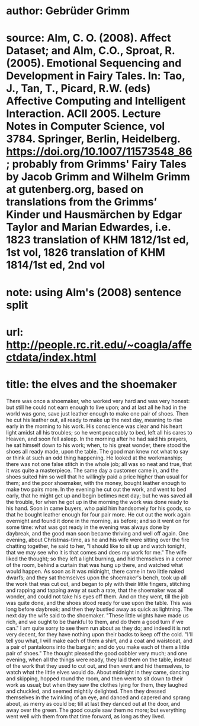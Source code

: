# author: Gebrüder Grimm
# source: Alm, C. O. (2008). Affect Dataset; and Alm, C.O., Sproat, R. (2005). Emotional Sequencing and Development in Fairy Tales. In: Tao, J., Tan, T., Picard, R.W. (eds) Affective Computing and Intelligent Interaction. ACII 2005. Lecture Notes in Computer Science, vol 3784. Springer, Berlin, Heidelberg. https://doi.org/10.1007/11573548_86; probably from Grimms' Fairy Tales by Jacob Grimm and Wilhelm Grimm at gutenberg.org, based on translations from the Grimms’ Kinder und Hausmärchen by Edgar Taylor and Marian Edwardes, i.e. 1823 translation of KHM 1812/1st ed, 1st vol, 1826 translation of KHM 1814/1st ed, 2nd vol
# note: using Alm's (2008) sentence split
# url: http://people.rc.rit.edu/~coagla/affectdata/index.html
# title: the elves and the shoemaker

There was once a shoemaker, who worked very hard and was very honest: but still he could not earn enough to live upon; and at last all he had in the world was gone, save just leather enough to make one pair of shoes.
Then he cut his leather out, all ready to make up the next day, meaning to rise early in the morning to his work.
His conscience was clear and his heart light amidst all his troubles; so he went peaceably to bed, left all his cares to Heaven, and soon fell asleep.
In the morning after he had said his prayers, he sat himself down to his work; when, to his great wonder, there stood the shoes all ready made, upon the table.
The good man knew not what to say or think at such an odd thing happening.
He looked at the workmanship; there was not one false stitch in the whole job; all was so neat and true, that it was quite a masterpiece.
The same day a customer came in, and the shoes suited him so well that he willingly paid a price higher than usual for them; and the poor shoemaker, with the money, bought leather enough to make two pairs more.
In the evening he cut out the work, and went to bed early, that he might get up and begin betimes next day; but he was saved all the trouble, for when he got up in the morning the work was done ready to his hand.
Soon in came buyers, who paid him handsomely for his goods, so that he bought leather enough for four pair more.
He cut out the work again overnight and found it done in the morning, as before; and so it went on for some time: what was got ready in the evening was always done by daybreak, and the good man soon became thriving and well off again.
One evening, about Christmas-time, as he and his wife were sitting over the fire chatting together, he said to her, "I should like to sit up and watch tonight, that we may see who it is that comes and does my work for me."
The wife liked the thought; so they left a light burning, and hid themselves in a corner of the room, behind a curtain that was hung up there, and watched what would happen.
As soon as it was midnight, there came in two little naked dwarfs; and they sat themselves upon the shoemaker's bench, took up all the work that was cut out, and began to ply with their little fingers, stitching and rapping and tapping away at such a rate, that the shoemaker was all wonder, and could not take his eyes off them.
And on they went, till the job was quite done, and the shoes stood ready for use upon the table.
This was long before daybreak; and then they bustled away as quick as lightning.
The next day the wife said to the shoemaker.
"These little wights have made us rich, and we ought to be thankful to them, and do them a good turn if we can."
I am quite sorry to see them run about as they do; and indeed it is not very decent, for they have nothing upon their backs to keep off the cold.
"I'll tell you what, I will make each of them a shirt, and a coat and waistcoat, and a pair of pantaloons into the bargain; and do you make each of them a little pair of shoes."
The thought pleased the good cobbler very much; and one evening, when all the things were ready, they laid them on the table, instead of the work that they used to cut out, and then went and hid themselves, to watch what the little elves would do.
About midnight in they came, dancing and skipping, hopped round the room, and then went to sit down to their work as usual; but when they saw the clothes lying for them, they laughed and chuckled, and seemed mightily delighted.
Then they dressed themselves in the twinkling of an eye, and danced and capered and sprang about, as merry as could be; till at last they danced out at the door, and away over the green.
The good couple saw them no more; but everything went well with them from that time forward, as long as they lived.
